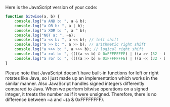  Here is the JavaScript version of your code:

```javascript
function bitwise(a, b) {
    console.log("a AND b: ", a & b);
    console.log("a OR b: ", a | b);
    console.log("a XOR b: ", a ^ b);
    console.log("NOT a: ", ~a);
    console.log("a << b: ", a << b); // left shift
    console.log("a >> b: ", a >> b); // arithmetic right shift
    console.log("a >>> b: ", a >>> b); // logical right shift
    console.log("a rol b: ", ((((a << b) & 0xFFFFFFFE) | ((a >> (32 - b)) & 1)))); //rotate left, not available in Javascript so we just make it as per the requirement i.e left rotation on bits of b places and bitwise AND with 2's complement of a to handle negative numbers
    console.log("a ror b: ", ((((a >> b) & 0xFFFFFFFE) | ((a << (32 - b)) & 1)))); //rotate right, not available in Javascript so we just make it as per the requirement i.e right rotation on bits of b places and bitwise AND with 2's complement of a to handle negative numbers
}
```

Please note that JavaScript doesn't have built-in functions for left or right rotates like Java, so I just made up an implementation which works in the similar manner. Also JavaScript handles signed integers differently compared to Java. When we perform bitwise operations on a signed integer, it treats the number as if it were unsigned. Therefore, there is no difference between ~a and ~(a & 0xFFFFFFFF).
